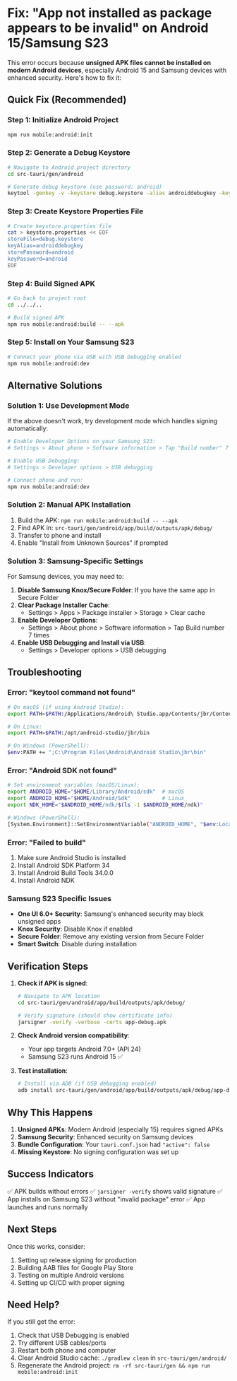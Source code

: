 # Fix: "App not installed as package appears to be invalid" on Android 15/Samsung S23

This error occurs because **unsigned APK files cannot be installed on modern Android devices**, especially Android 15 and Samsung devices with enhanced security. Here's how to fix it:

## Quick Fix (Recommended)

### Step 1: Initialize Android Project

```bash
npm run mobile:android:init
```

### Step 2: Generate a Debug Keystore

```bash
# Navigate to Android project directory
cd src-tauri/gen/android

# Generate debug keystore (use password: android)
keytool -genkey -v -keystore debug.keystore -alias androiddebugkey -keyalg RSA -keysize 2048 -validity 10000 -storepass android -keypass android -dname "CN=Android Debug,O=Android,C=US"
```

### Step 3: Create Keystore Properties File

```bash
# Create keystore.properties file
cat > keystore.properties << EOF
storeFile=debug.keystore
keyAlias=androiddebugkey
storePassword=android
keyPassword=android
EOF
```

### Step 4: Build Signed APK

```bash
# Go back to project root
cd ../../..

# Build signed APK
npm run mobile:android:build -- --apk
```

### Step 5: Install on Your Samsung S23

```bash
# Connect your phone via USB with USB Debugging enabled
npm run mobile:android:dev
```

## Alternative Solutions

### Solution 1: Use Development Mode

If the above doesn't work, try development mode which handles signing automatically:

```bash
# Enable Developer Options on your Samsung S23:
# Settings > About phone > Software information > Tap "Build number" 7 times

# Enable USB Debugging:
# Settings > Developer options > USB debugging

# Connect phone and run:
npm run mobile:android:dev
```

### Solution 2: Manual APK Installation

1. Build the APK: `npm run mobile:android:build -- --apk`
2. Find APK in: `src-tauri/gen/android/app/build/outputs/apk/debug/`
3. Transfer to phone and install
4. Enable "Install from Unknown Sources" if prompted

### Solution 3: Samsung-Specific Settings

For Samsung devices, you may need to:

1. **Disable Samsung Knox/Secure Folder**: If you have the same app in Secure Folder
2. **Clear Package Installer Cache**:
   - Settings > Apps > Package installer > Storage > Clear cache
3. **Enable Developer Options**:
   - Settings > About phone > Software information > Tap Build number 7 times
4. **Enable USB Debugging and Install via USB**:
   - Settings > Developer options > USB debugging

## Troubleshooting

### Error: "keytool command not found"

```bash
# On macOS (if using Android Studio):
export PATH=$PATH:/Applications/Android\ Studio.app/Contents/jbr/Contents/Home/bin

# On Linux:
export PATH=$PATH:/opt/android-studio/jbr/bin

# On Windows (PowerShell):
$env:PATH += ";C:\Program Files\Android\Android Studio\jbr\bin"
```

### Error: "Android SDK not found"

```bash
# Set environment variables (macOS/Linux):
export ANDROID_HOME="$HOME/Library/Android/sdk"  # macOS
export ANDROID_HOME="$HOME/Android/Sdk"          # Linux
export NDK_HOME="$ANDROID_HOME/ndk/$(ls -1 $ANDROID_HOME/ndk)"

# Windows (PowerShell):
[System.Environment]::SetEnvironmentVariable("ANDROID_HOME", "$env:LocalAppData\Android\Sdk", "User")
```

### Error: "Failed to build"

1. Make sure Android Studio is installed
2. Install Android SDK Platform 34
3. Install Android Build Tools 34.0.0
4. Install Android NDK

### Samsung S23 Specific Issues

- **One UI 6.0+ Security**: Samsung's enhanced security may block unsigned apps
- **Knox Security**: Disable Knox if enabled
- **Secure Folder**: Remove any existing version from Secure Folder
- **Smart Switch**: Disable during installation

## Verification Steps

1. **Check if APK is signed**:

   ```bash
   # Navigate to APK location
   cd src-tauri/gen/android/app/build/outputs/apk/debug/

   # Verify signature (should show certificate info)
   jarsigner -verify -verbose -certs app-debug.apk
   ```

2. **Check Android version compatibility**:

   - Your app targets Android 7.0+ (API 24)
   - Samsung S23 runs Android 15 ✅

3. **Test installation**:
   ```bash
   # Install via ADB (if USB debugging enabled)
   adb install src-tauri/gen/android/app/build/outputs/apk/debug/app-debug.apk
   ```

## Why This Happens

1. **Unsigned APKs**: Modern Android (especially 15) requires signed APKs
2. **Samsung Security**: Enhanced security on Samsung devices
3. **Bundle Configuration**: Your `tauri.conf.json` had `"active": false`
4. **Missing Keystore**: No signing configuration was set up

## Success Indicators

✅ APK builds without errors
✅ `jarsigner -verify` shows valid signature
✅ App installs on Samsung S23 without "invalid package" error
✅ App launches and runs normally

## Next Steps

Once this works, consider:

1. Setting up release signing for production
2. Building AAB files for Google Play Store
3. Testing on multiple Android versions
4. Setting up CI/CD with proper signing

## Need Help?

If you still get the error:

1. Check that USB Debugging is enabled
2. Try different USB cables/ports
3. Restart both phone and computer
4. Clear Android Studio cache: `./gradlew clean` in `src-tauri/gen/android/`
5. Regenerate the Android project: `rm -rf src-tauri/gen && npm run mobile:android:init`
